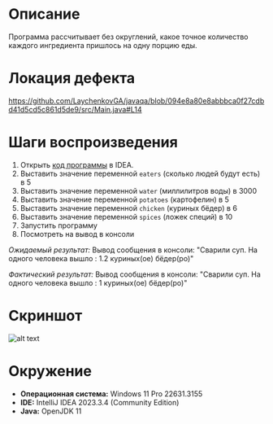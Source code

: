 # Описание
Программа рассчитывает без округлений, какое точное количество каждого ингредиента пришлось на одну порцию еды.

# Локация дефекта
https://github.com/LaychenkovGA/javaqa/blob/094e8a80e8abbbca0f27cdbd41d5cd5c861d5de9/src/Main.java#L14

# Шаги воспроизведения

1. Открыть [код программы](https://github.com/LaychenkovGA/javaqa/blob/main/src/Main.java#L14) в IDEA.
2. Выставить значение переменной `eaters` (сколько людей будут есть) в 5
3. Выставить значение переменной `water` (миллилитров воды) в 3000
4. Выставить значение переменной `potatoes` (картофелин) в 5
5. Выставить значение переменной `chicken` (куриных бёдер) в 6
6. Выставить значение переменной `spices` (ложек специй) в 10
7. Запустить программу
8. Посмотреть на вывод в консоли

*Ожидаемый результат:* Вывод сообщения в консоли: "Сварили суп. На одного человека вышло : 1.2 куриных(ое) бёдер(ро)"

*Фактический результат:* Вывод сообщения в консоли: "Сварили суп. На одного человека вышло : 1 куриных(ое) бёдер(ро)"

# Скриншот
![alt text](javaqa1.jpg)

# Окружение
* **Операционная система:** Windows 11 Pro 22631.3155
* **IDE:** IntelliJ IDEA 2023.3.4 (Community Edition)
*  **Java:** OpenJDK 11